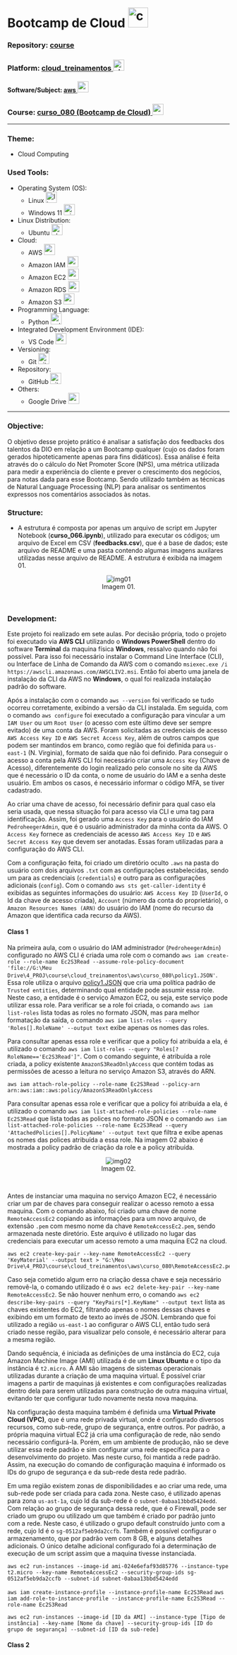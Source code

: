 # Bootcamp de Cloud   <img src="./0-aux/logo_course.png" alt="curso_080" width="auto" height="45">

### Repository: [course](../../../)   
### Platform: <a href="./">cloud_treinamentos   <img src="https://github.com/PedroHeeger/main/blob/main/0-aux/logos/plataforma/cloud_treinamentos.jpeg" alt="cloud_treinamentos" width="auto" height="25"></a>
#### Software/Subject: <a href="./">aws   <img src="https://cdn.jsdelivr.net/gh/devicons/devicon/icons/amazonwebservices/amazonwebservices-original.svg" alt="aws" width="auto" height="25"></a>
### Course: <a href="./">curso_080 (Bootcamp de Cloud)   <img src="./0-aux/logo_course.png" alt="curso_080" width="auto" height="25"></a>

---

### Theme:
- Cloud Computing

### Used Tools:
- Operating System (OS): 
  - Linux   <img src="https://cdn.jsdelivr.net/gh/devicons/devicon/icons/linux/linux-original.svg" alt="linux" width="auto" height="25">
  - Windows 11 <img src="https://github.com/PedroHeeger/main/blob/main/0-aux/logos/software/windows11.png" alt="windows11" width="auto" height="25">
- Linux Distribution: 
  - Ubuntu <img src="https://cdn.jsdelivr.net/gh/devicons/devicon/icons/ubuntu/ubuntu-plain.svg" alt="ubuntu" width="auto" height="25">
- Cloud:
  - AWS <img src="https://cdn.jsdelivr.net/gh/devicons/devicon/icons/amazonwebservices/amazonwebservices-original.svg" alt="aws" width="auto" height="25">
  - Amazon IAM   <img src="https://github.com/PedroHeeger/main/blob/main/0-aux/logos/cloud/aws_iam.png" alt="amazon_iam" width="auto" height="25">
  - Amazon EC2   <img src="https://github.com/PedroHeeger/main/blob/main/0-aux/logos/cloud/aws_ec2.png" alt="amazon_ec2" width="auto" height="25">
  - Amazon RDS   <img src="" alt="amazon_rds" width="auto" height="25">
  - Amazon S3   <img src="https://github.com/PedroHeeger/main/blob/main/0-aux/logos/cloud/aws_s3.png" alt="amazon_s3" width="auto" height="25">
- Programming Language: 
  - Python   <img src="https://cdn.jsdelivr.net/gh/devicons/devicon/icons/python/python-original.svg" alt="python" width="auto" height="25">
- Integrated Development Environment (IDE):
  - VS Code   <img src="https://cdn.jsdelivr.net/gh/devicons/devicon/icons/vscode/vscode-original.svg" alt="vscode" width="auto" height="25">
- Versioning: 
  - Git   <img src="https://cdn.jsdelivr.net/gh/devicons/devicon/icons/git/git-original.svg" alt="git" width="auto" height="25">
- Repository:
  - GitHub   <img src="https://cdn.jsdelivr.net/gh/devicons/devicon/icons/github/github-original.svg" alt="github" width="auto" height="25">
- Others:
  - Google Drive <img src="https://github.com/PedroHeeger/main/blob/main/0-aux/logos/software/google_drive.png" alt="google_drive" width="auto" height="25">

---

### Objective:
O objetivo desse projeto prático é analisar a satisfação dos feedbacks dos talentos da DIO em relação a um Bootcamp qualquer (cujo os dados foram gerados hipoteticamente apenas para fins didáticos). Essa análise é feita através do o cálculo do Net Promoter Score (NPS), uma métrica utilizada para medir a experiência do cliente e prever o crescimento dos negócios, para notas dada para esse Bootcamp. Sendo utilizado também as técnicas de Natural Language Processing (NLP) para analisar os sentimentos expressos nos comentários associados às notas.

### Structure:
- A estrutura é composta por apenas um arquivo de script em Jupyter Notebook (**curso_066.ipynb**), utilizado para executar os códigos; um arquivo de Excel em CSV (**feedbacks.csv**), que é a base de dados; este arquivo de README e uma pasta contendo algumas imagens auxilares utilizadas nesse arquivo de README. A estrutura é exibida na imagem 01.

<div align="Center"><figure>
    <img src="./0-aux/img01.PNG" alt="img01"><br>
    <figcaption>Imagem 01.</figcaption>
</figure></div><br>

### Development:
Este projeto foi realizado em sete aulas. Por decisão própria, todo o projeto foi executado via **AWS CLI** utilizando o **Windows PowerShell** dentro do software **Terminal** da maquina física **Windows**, ressalvo quando não foi possível. Para isso foi necessário instalar o Command Line Interface (CLI), ou Interface de Linha de Comando da AWS com o comando `msiexec.exe /i https://awscli.amazonaws.com/AWSCLIV2.msi`. Então foi aberto uma janela de instalação da CLI da AWS no **Windows**, o qual foi realizada instalação padrão do software.

Após a instalação com o comando `aws --version` foi verificado se tudo ocorreu corretamente, exibindo a versão da CLI instalada. Em seguida, com o comando `aws configure` foi executado a configuração para vincular a um `IAM User` ou um `Root User` (o acesso com este último deve ser sempre evitado) de uma conta da AWS. Foram solicitadas as credenciais de acesso `AWS Access Key ID` e `AWS Secret Access Key`, além de outros campos que podem ser mantindos em branco, como região que foi definida para `us-east-1` (N. Virginia), formato de saída que não foi definido. Para conseguir o acesso a conta pela AWS CLI foi necessário criar uma `Access Key` (Chave de Acesso), diferentemente do login realizado pelo console no site da AWS que é necessário o ID da conta, o nome de usuário do IAM e a senha deste usuário. Em ambos os casos, é necessário informar o código MFA, se tiver cadastrado.

Ao criar uma chave de acesso, foi necessário definir para qual caso ela seria usada, que nessa situação foi para acesso via CLI e uma tag para identificação. Assim, foi gerado uma `Access Key` para o usuário do IAM `PedroheegerAdmin`, que é o usuário administrador da minha conta da AWS. O `Access Key` fornece as credenciais de acesso `AWS Access Key ID` e `AWS Secret Access Key` que devem ser anotadas. Essas foram utilizadas para a configuração do AWS CLI.

Com a configuração feita, foi criado um diretório oculto `.aws` na pasta do usuário com dois arquivos `.txt` com as configurações estabelecidas, sendo um para as credenciais (`credentials`) e outro para as configurações adicionais (`config`). Com o comando `aws sts get-caller-identity` é exibidas as seguintes informações do usuário: `AWS Access Key ID` (`UserId`, o Id da chave de acesso criada), `Account` (número da conta do proprietário), o `Amazon Resources Names (ARN)` do usuário do IAM (nome do recurso da Amazon que identifica cada recurso da AWS).

#### Class 1

Na primeira aula, com o usuário do IAM administrador (`PedroheegerAdmin`) configurado no AWS CLI é criada uma role com o comando `aws iam create-role --role-name Ec2S3Read --assume-role-policy-document 'file://G:\Meu Drive\4_PROJ\course\cloud_treinamentos\aws\curso_080\policy1.JSON'`. Essa role utiliza o arquivo [policy1.JSON](policy1.JSON) que cria uma política padrão de `Trusted entities`, determinando qual entidade pode assumir essa role. Neste caso, a entidade é o serviço Amazon EC2, ou seja, este serviço pode utilizar essa role. Para verificar se a role foi criada, o comando `aws iam list-roles` lista todas as roles no formato JSON, mas para melhor formatação da saída, o comando `aws iam list-roles --query 'Roles[].RoleName' --output text` exibe apenas os nomes das roles. 

Para consultar apenas essa role e verificar que a policy foi atribuída a ela, é utilizado o comando `aws iam list-roles --query "Roles[?RoleName=='Ec2S3Read']"`. Com o comando seguinte, é atribuída a role criada, a policy existente `AmazonS3ReadOnlyAccess` que contém todas as permissões de acesso a leitura no serviço Amazon S3, através do ARN.

```
aws iam attach-role-policy --role-name Ec2S3Read --policy-arn arn:aws:iam::aws:policy/AmazonS3ReadOnlyAccess
```

Para consultar apenas essa role e verificar que a policy foi atribuída a ela, é utilizado o comando `aws iam list-attached-role-policies --role-name Ec2S3Read` que lista todas as polices no formato JSON e o comando `aws iam list-attached-role-policies --role-name Ec2S3Read --query 'AttachedPolicies[].PolicyName' --output text` que filtra e exibe apenas os nomes das polices atribuída a essa role. Na imagem 02 abaixo é mostrada a policy padrão de criação da role e a policy atribuída.

<div align="Center"><figure>
    <img src="./0-aux/img02.PNG" alt="img02"><br>
    <figcaption>Imagem 02.</figcaption>
</figure></div><br>

Antes de instanciar uma maquina no serviço Amazon EC2, é necessário criar um par de chaves para conseguir realizar o acesso remoto a essa maquina. Com o comando abaixo, foi criado uma chave de nome `RemoteAccessEc2` copiando as informações para um novo arquivo, de extensão `.pem` com mesmo nome da chave `RemoteAccessEc2.pem`, sendo armazenada neste diretório. Este arquivo é utilizado no lugar das credenciais para executar um acesso remoto a uma maquina EC2 na cloud.

```
aws ec2 create-key-pair --key-name RemoteAccessEc2 --query 'KeyMaterial' --output text > "G:\Meu Drive\4_PROJ\course\cloud_treinamentos\aws\curso_080\RemoteAccessEc2.pem"
```

Caso seja cometido algum erro na criação dessa chave e seja necessário removê-la, o comando utilizado é o `aws ec2 delete-key-pair --key-name RemoteAccessEc2`. Se não houver nenhum erro, o comando `aws ec2 describe-key-pairs --query "KeyPairs[*].KeyName" --output text` lista as chaves existentes do EC2, filtrando apenas o nomes dessas chaves e exibindo em um formato de texto ao invés de JSON. Lembrando que foi utilizado a região `us-east-1` ao configurar o AWS CLI, então tudo será criado nesse região, para visualizar pelo console, é necessário alterar para a mesma região.

Dando sequência, é iniciada as definições de uma instância do EC2, cuja Amazon Machine Image (AMI) utilizada é de um **Linux Ubuntu** e o tipo da instância é `t2.micro`. A AMI são imagens de sistemas operacionais utilizadas durante a criação de uma maquina virtual. É possível criar imagens a partir de maquinas já existentes e com configurações realizadas dentro dela para serem utilizadas para construção de outra maquina virtual, evitando ter que configurar tudo novamente nesta nova maquina.

Na configuração desta maquina também é definida uma **Virtual Private Cloud (VPC)**, que é uma rede privada virtual, onde é configurado diversos recursos, como sub-rede, grupo de segurança, entre outros. Por padrão, a própria maquina virtual EC2 já cria uma configuração de rede, não sendo necessário configurá-la. Porém, em um ambiente de produção, não se deve utilizar essa rede padrão e sim configurar uma rede específica para o desenvolvimento do projeto. Mas neste curso, foi mantida a rede padrão. Assim, na execução do comando de configuração maquina é informado os IDs do grupo de segurança e da sub-rede desta rede padrão. 

Em uma região existem zonas de disponibilidades e ao criar uma rede, uma sub-rede pode ser criada para cada zona. Neste caso, é utilizado apenas para zona `us-ast-1a`, cujo Id da sub-rede é o `subnet-0abaa13bbd5424edd`. Com relação ao grupo de segurança dessa rede, que é o Firewall, pode ser criado um grupo ou utilizado um que também é criado por padrão junto com a rede. Neste caso, é utilizado o grupo default construído junto com a rede, cujo Id é o `sg-0512af5eb9da2ccfb`. Também é possível configurar o armazenamento, que por padrão vem com 8 GB, e alguns detalhes adicionais. O único detalhe adicional configurado foi a determinação de execução de um script assim que a maquina tivesse instanciada.







`aws ec2 run-instances --image-id ami-024e6efaf93d85776 --instance-type t2.micro --key-name RemoteAccessEc2 --security-group-ids sg-0512af5eb9da2ccfb --subnet-id subnet-0abaa13bbd5424edd`


`aws iam create-instance-profile --instance-profile-name Ec2S3Read`
`aws iam add-role-to-instance-profile --instance-profile-name Ec2S3Read --role-name Ec2S3Read`


`aws ec2 run-instances --image-id [ID da AMI] --instance-type [Tipo de instância] --key-name [Nome da chave] --security-group-ids [ID do grupo de segurança] --subnet-id [ID da sub-rede]`



#### Class 2


  
